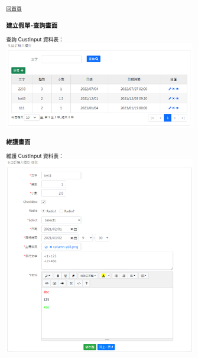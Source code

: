 [回首頁](../../Readme-CN.md)
### 建立假單-查詢畫面
查詢 CustInput 資料表：
![查詢畫面](image/custInput-read.png)

### 維護畫面
維護 CustInput 資料表：
![維護畫面](image/custInput-edit.png)
